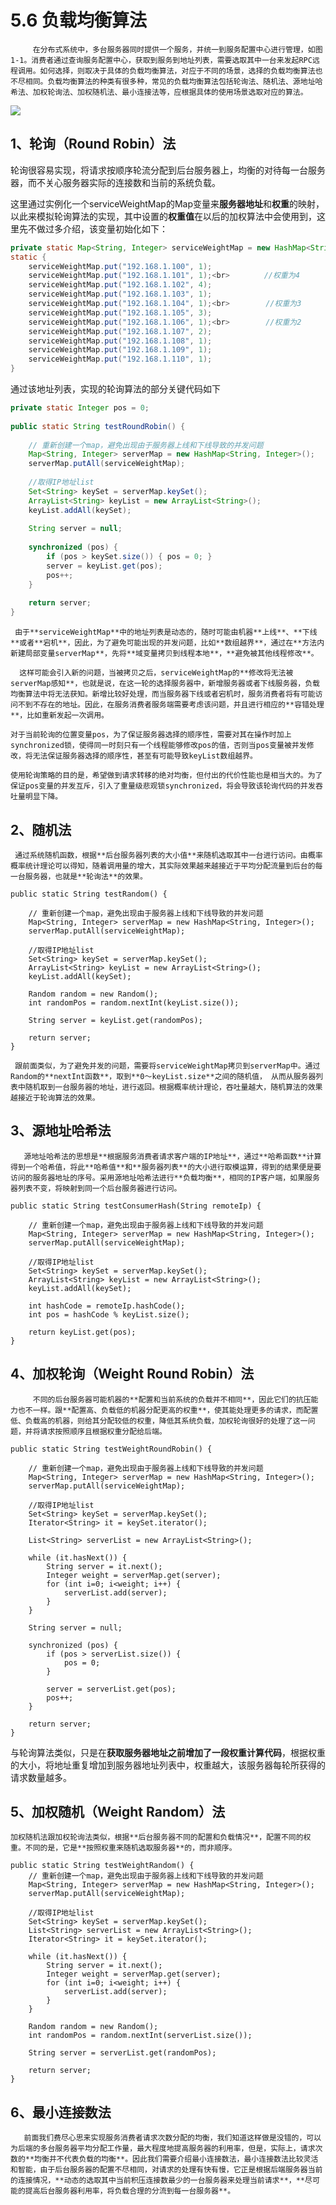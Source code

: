 # 5.6 负载均衡算法

         在分布式系统中，多台服务器同时提供一个服务，并统一到服务配置中心进行管理，如图1-1。消费者通过查询服务配置中心，获取到服务到地址列表，需要选取其中一台来发起RPC远程调用。如何选择，则取决于具体的负载均衡算法，对应于不同的场景，选择的负载均衡算法也不尽相同。负载均衡算法的种类有很多种，常见的负载均衡算法包括轮询法、随机法、源地址哈希法、加权轮询法、加权随机法、最小连接法等，应根据具体的使用场景选取对应的算法。

![](../../.gitbook/assets/image%20%28126%29.png)

## **1、轮询（Round Robin）法**

 轮询很容易实现，将请求按顺序轮流分配到后台服务器上，均衡的对待每一台服务器，而不关心服务器实际的连接数和当前的系统负载。

这里通过实例化一个serviceWeightMap的Map变量来**服务器地址**和**权重**的映射，以此来模拟轮询算法的实现，其中设置的**权重值**在以后的加权算法中会使用到，这里先不做过多介绍，该变量初始化如下：

```java
private static Map<String, Integer> serviceWeightMap = new HashMap<String, Integer>();
static {
    serviceWeightMap.put("192.168.1.100", 1);
    serviceWeightMap.put("192.168.1.101", 1);<br>　　　　 //权重为4
    serviceWeightMap.put("192.168.1.102", 4);
    serviceWeightMap.put("192.168.1.103", 1);
    serviceWeightMap.put("192.168.1.104", 1);<br>        //权重为3
    serviceWeightMap.put("192.168.1.105", 3);
    serviceWeightMap.put("192.168.1.106", 1);<br>        //权重为2
    serviceWeightMap.put("192.168.1.107", 2);
    serviceWeightMap.put("192.168.1.108", 1);
    serviceWeightMap.put("192.168.1.109", 1);
    serviceWeightMap.put("192.168.1.110", 1);
}
```

 通过该地址列表，实现的轮询算法的部分关键代码如下

```java
private static Integer pos = 0;
 
public static String testRoundRobin() {
     
    // 重新创建一个map，避免出现由于服务器上线和下线导致的并发问题
    Map<String, Integer> serverMap = new HashMap<String, Integer>();
    serverMap.putAll(serviceWeightMap);
     
    //取得IP地址list
    Set<String> keySet = serverMap.keySet();
    ArrayList<String> keyList = new ArrayList<String>();
    keyList.addAll(keySet);
     
    String server = null;
     
    synchronized (pos) {
        if (pos > keySet.size()) { pos = 0; }
        server = keyList.get(pos);  
        pos++;
    }
     
    return server;
}
```

     由于**serviceWeightMap**中的地址列表是动态的，随时可能由机器**上线**、**下线**或者**宕机**，因此，为了避免可能出现的并发问题，比如**数组越界**，通过在**方法内新建局部变量serverMap**，先将**域变量拷贝到线程本地**，**避免被其他线程修改**。

      这样可能会引入新的问题，当被拷贝之后，serviceWeightMap的**修改将无法被serverMap感知**，也就是说，在这一轮的选择服务器中，新增服务器或者下线服务器，负载均衡算法中将无法获知。新增比较好处理，而当服务器下线或者宕机时，服务消费者将有可能访问不到不存在的地址。因此，在服务消费者服务端需要考虑该问题，并且进行相应的**容错处理**，比如重新发起一次调用。 

    对于当前轮询的位置变量pos，为了保证服务器选择的顺序性，需要对其在操作时加上synchronized锁，使得同一时刻只有一个线程能够修改pos的值，否则当pos变量被并发修改，将无法保证服务器选择的顺序性，甚至有可能导致keyList数组越界。

    使用轮询策略的目的是，希望做到请求转移的绝对均衡，但付出的代价性能也是相当大的。为了保证pos变量的并发互斥，引入了重量级悲观锁synchronized，将会导致该轮询代码的并发吞吐量明显下降。

## **2、随机法**

     通过系统随机函数，根据**后台服务器列表的大小值**来随机选取其中一台进行访问。由概率概率统计理论可以得知，随着调用量的增大，其实际效果越来越接近于平均分配流量到后台的每一台服务器，也就是**轮询法**的效果。

```text
public static String testRandom() {
 
    // 重新创建一个map，避免出现由于服务器上线和下线导致的并发问题
    Map<String, Integer> serverMap = new HashMap<String, Integer>();
    serverMap.putAll(serviceWeightMap);
 
    //取得IP地址list
    Set<String> keySet = serverMap.keySet();
    ArrayList<String> keyList = new ArrayList<String>();
    keyList.addAll(keySet);
 
    Random random = new Random();
    int randomPos = random.nextInt(keyList.size());
     
    String server = keyList.get(randomPos);
     
    return server;
}
```

     跟前面类似，为了避免并发的问题，需要将serviceWeightMap拷贝到serverMap中。通过Random的**nextInt函数**，取到**0～keyList.size**之间的随机值， 从而从服务器列表中随机取到一台服务器的地址，进行返回。根据概率统计理论，吞吐量越大，随机算法的效果越接近于轮询算法的效果。

## **3、源地址哈希法** 

       源地址哈希法的思想是**根据服务消费者请求客户端的IP地址**，通过**哈希函数**计算得到一个哈希值，将此**哈希值**和**服务器列表**的大小进行取模运算，得到的结果便是要访问的服务器地址的序号。采用源地址哈希法进行**负载均衡**，相同的IP客户端，如果服务器列表不变，将映射到同一个后台服务器进行访问。

```text
public static String testConsumerHash(String remoteIp) {
 
    // 重新创建一个map，避免出现由于服务器上线和下线导致的并发问题
    Map<String, Integer> serverMap = new HashMap<String, Integer>();
    serverMap.putAll(serviceWeightMap);
 
    //取得IP地址list
    Set<String> keySet = serverMap.keySet();
    ArrayList<String> keyList = new ArrayList<String>();
    keyList.addAll(keySet);
     
    int hashCode = remoteIp.hashCode();
    int pos = hashCode % keyList.size();
     
    return keyList.get(pos);
}
```

## **4、加权轮询（Weight Round Robin）法**

         不同的后台服务器可能机器的**配置和当前系统的负载并不相同**，因此它们的抗压能力也不一样。跟**配置高、负载低的机器分配更高的权重**，使其能处理更多的请求，而配置低、负载高的机器，则给其分配较低的权重，降低其系统负载，加权轮询很好的处理了这一问题，并将请求按照顺序且根据权重分配给后端。

```text
public static String testWeightRoundRobin() {
 
    // 重新创建一个map，避免出现由于服务器上线和下线导致的并发问题
    Map<String, Integer> serverMap = new HashMap<String, Integer>();
    serverMap.putAll(serviceWeightMap);
 
    //取得IP地址list
    Set<String> keySet = serverMap.keySet();
    Iterator<String> it = keySet.iterator();
 
    List<String> serverList = new ArrayList<String>();
 
    while (it.hasNext()) {
        String server = it.next();
        Integer weight = serverMap.get(server);
        for (int i=0; i<weight; i++) {
            serverList.add(server);
        }
    }
 
    String server = null;
 
    synchronized (pos) {
        if (pos > serverList.size()) {
            pos = 0;
        }
         
        server = serverList.get(pos);
        pos++;
    }
     
    return server;
}
```

与轮询算法类似，只是在**获取服务器地址之前增加了一段权重计算代码**，根据权重的大小，将地址重复增加到服务器地址列表中，权重越大，该服务器每轮所获得的请求数量越多。

##  **5、加权随机（Weight Random）法**

    加权随机法跟加权轮询法类似，根据**后台服务器不同的配置和负载情况**，配置不同的权重。不同的是，它是**按照权重来随机选取服务器**的，而非顺序。

```text
public static String testWeightRandom() {
    // 重新创建一个map，避免出现由于服务器上线和下线导致的并发问题
    Map<String, Integer> serverMap = new HashMap<String, Integer>();
    serverMap.putAll(serviceWeightMap);
 
    //取得IP地址list
    Set<String> keySet = serverMap.keySet();
    List<String> serverList = new ArrayList<String>();
    Iterator<String> it = keySet.iterator();
     
    while (it.hasNext()) {
        String server = it.next();
        Integer weight = serverMap.get(server);
        for (int i=0; i<weight; i++) {
            serverList.add(server);
        }
    }
 
    Random random = new Random();
    int randomPos = random.nextInt(serverList.size());
 
    String server = serverList.get(randomPos);
 
    return server;
}
```

## **6、最小连接数法**

       前面我们费尽心思来实现服务消费者请求次数分配的均衡，我们知道这样做是没错的，可以为后端的多台服务器平均分配工作量，最大程度地提高服务器的利用率，但是，实际上，请求次数的**均衡并不代表负载的均衡**。因此我们需要介绍最小连接数法，最小连接数法比较灵活和智能，由于后台服务器的配置不尽相同，对请求的处理有快有慢，它正是根据后端服务器当前的连接情况，**动态的选取其中当前积压连接数最少的一台服务器来处理当前请求**，**尽可能的提高后台服务器利用率，将负载合理的分流到每一台服务器**。

